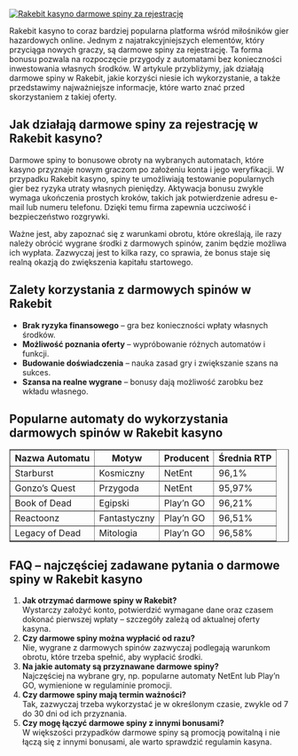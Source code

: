 [![Rakebit kasyno darmowe spiny za rejestrację](https://123-caf.pages.dev/gitsignup.png)](https://vrmoo.ru/Bt82HjjY)

<p>Rakebit kasyno to coraz bardziej popularna platforma wśród miłośników gier hazardowych online. Jednym z najatrakcyjniejszych elementów, który przyciąga nowych graczy, są darmowe spiny za rejestrację. Ta forma bonusu pozwala na rozpoczęcie przygody z automatami bez konieczności inwestowania własnych środków. W artykule przybliżymy, jak działają darmowe spiny w Rakebit, jakie korzyści niesie ich wykorzystanie, a także przedstawimy najważniejsze informacje, które warto znać przed skorzystaniem z takiej oferty.</p>  <h2>Jak działają darmowe spiny za rejestrację w Rakebit kasyno?</h2> <p>Darmowe spiny to bonusowe obroty na wybranych automatach, które kasyno przyznaje nowym graczom po założeniu konta i jego weryfikacji. W przypadku Rakebit kasyno, spiny te umożliwiają testowanie popularnych gier bez ryzyka utraty własnych pieniędzy. Aktywacja bonusu zwykle wymaga ukończenia prostych kroków, takich jak potwierdzenie adresu e-mail lub numeru telefonu. Dzięki temu firma zapewnia uczciwość i bezpieczeństwo rozgrywki.</p> <p>Ważne jest, aby zapoznać się z warunkami obrotu, które określają, ile razy należy obrócić wygrane środki z darmowych spinów, zanim będzie możliwa ich wypłata. Zazwyczaj jest to kilka razy, co sprawia, że bonus staje się realną okazją do zwiększenia kapitału startowego.</p>  <h2>Zalety korzystania z darmowych spinów w Rakebit</h2> <ul> <li><strong>Brak ryzyka finansowego</strong> – gra bez konieczności wpłaty własnych środków.</li> <li><strong>Możliwość poznania oferty</strong> – wypróbowanie różnych automatów i funkcji.</li> <li><strong>Budowanie doświadczenia</strong> – nauka zasad gry i zwiększanie szans na sukces.</li> <li><strong>Szansa na realne wygrane</strong> – bonusy dają możliwość zarobku bez wkładu własnego.</li> </ul>  <h2>Popularne automaty do wykorzystania darmowych spinów w Rakebit kasyno</h2> <table border="1" cellspacing="0" cellpadding="5"> <thead> <tr> <th>Nazwa Automatu</th> <th>Motyw</th> <th>Producent</th> <th>Średnia RTP</th> </tr> </thead> <tbody> <tr> <td>Starburst</td> <td>Kosmiczny</td> <td>NetEnt</td> <td>96,1%</td> </tr> <tr> <td>Gonzo’s Quest</td> <td>Przygoda</td> <td>NetEnt</td> <td>95,97%</td> </tr> <tr> <td>Book of Dead</td> <td>Egipski</td> <td>Play’n GO</td> <td>96,21%</td> </tr> <tr> <td>Reactoonz</td> <td>Fantastyczny</td> <td>Play’n GO</td> <td>96,51%</td> </tr> <tr> <td>Legacy of Dead</td> <td>Mitologia</td> <td>Play’n GO</td> <td>96,58%</td> </tr> </tbody> </table>  <h2>FAQ – najczęściej zadawane pytania o darmowe spiny w Rakebit kasyno</h2> <ol> <li><strong>Jak otrzymać darmowe spiny w Rakebit?</strong><br>Wystarczy założyć konto, potwierdzić wymagane dane oraz czasem dokonać pierwszej wpłaty – szczegóły zależą od aktualnej oferty kasyna.</li> <li><strong>Czy darmowe spiny można wypłacić od razu?</strong><br>Nie, wygrane z darmowych spinów zazwyczaj podlegają warunkom obrotu, które trzeba spełnić, aby wypłacić środki.</li> <li><strong>Na jakie automaty są przyznawane darmowe spiny?</strong><br>Najczęściej na wybrane gry, np. popularne automaty NetEnt lub Play’n GO, wymienione w regulaminie promocji.</li> <li><strong>Czy darmowe spiny mają termin ważności?</strong><br>Tak, zazwyczaj trzeba wykorzystać je w określonym czasie, zwykle od 7 do 30 dni od ich przyznania.</li> <li><strong>Czy mogę łączyć darmowe spiny z innymi bonusami?</strong><br>W większości przypadków darmowe spiny są promocją powitalną i nie łączą się z innymi bonusami, ale warto sprawdzić regulamin kasyna.</li> </ol>